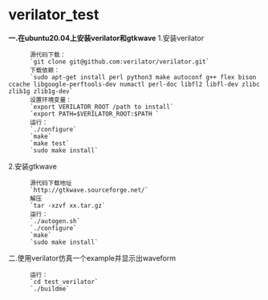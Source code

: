 # verilator_test
**一.在ubuntu20.04上安装verilator和gtkwave**
  1.安装verilator
  ```
        源代码下载：
        `git clone git@github.com:verilator/verilator.git`
        下载依赖：
        `sudo apt-get install perl python3 make autoconf g++ flex bison ccache libgoogle-perftools-dev numactl perl-doc libfl2 libfl-dev zlibc zlib1g zlib1g-dev`
        设置环境变量：
        `export VERILATOR_ROOT /path to install`
        `export PATH=$VERILATOR_ROOT:$PATH `
        运行：
        `./configure`
        `make`
        `make test`
        `sudo make install`
  ```
  2.安装gtkwave
  ```
        源代码下载地址
        `http://gtkwave.sourceforge.net/`
        解压
        `tar -xzvf xx.tar.gz`
        运行：
        `./autogen.sh`
        `./configure`
        `make`
        `sudo make install`
  ```
二.使用verilator仿真一个example并显示出waveform
  ```
        运行：
        `cd test_verilator`
        `./buildme`
  ```
